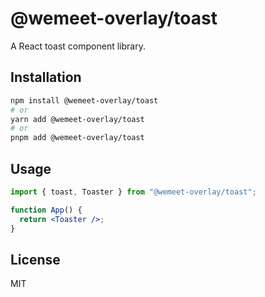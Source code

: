 # @wemeet-overlay/toast

A React toast component library.

## Installation

```bash
npm install @wemeet-overlay/toast
# or
yarn add @wemeet-overlay/toast
# or
pnpm add @wemeet-overlay/toast
```

## Usage

```jsx
import { toast, Toaster } from "@wemeet-overlay/toast";

function App() {
  return <Toaster />;
}
```

## License

MIT
